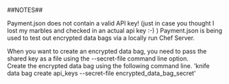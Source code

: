 ##NOTES##

Payment.json does not contain a valid API key! (just in case you thought I lost my marbles and checked in an actual api key :-) )
Payment.json is being used to test out encrypted data bags via a locally run Chef Server.

When you want to create an encrypted data bag, you need to pass the shared key as a file using the --secret-file command line option.  
Create the encrypted data bag using the following command line.
'knife data bag create api_keys --secret-file encrypted_data_bag_secret'